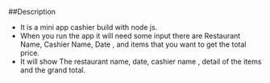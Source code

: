 ##Description
- It is a mini app cashier build with node js.
- When you run the app it will need some input there are Restaurant Name, Cashier Name, Date , and items that you want to get the total price.
- It will show The restaurant name, date, cashier name , detail of the items and the grand total. 
